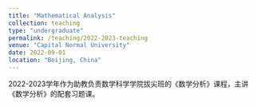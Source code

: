 ```yaml
---
title: "Mathematical Analysis"
collection: teaching
type: "undergraduate"
permalink: /teaching/2022-2023-teaching
venue: "Capital Normal University"
date: 2022-09-01
location: "Beijing, China"
---
```


2022-2023学年作为助教负责数学科学学院拔尖班的《数学分析》课程，主讲《数学分析》的配套习题课。